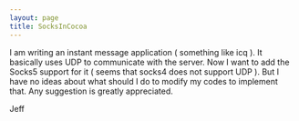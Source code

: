 ```yaml
---
layout: page
title: SocksInCocoa
---
```


I am writing an instant message application ( something like icq ). It basically uses UDP to communicate with the server. Now I want to add the Socks5 support for it ( seems that socks4 does not support UDP ). But I have no ideas about what should I do to modify my codes to implement that.
Any suggestion is greatly appreciated.

Jeff

